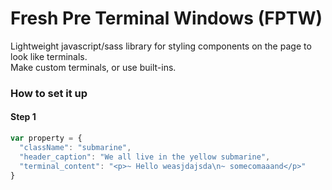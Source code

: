 # Fresh Pre Terminal Windows (FPTW)
Lightweight javascript/sass library for styling components on the page to look like terminals.<br>
Make custom terminals, or use built-ins.<br>
<h3>How to set it up</h3>
<h4>Step 1</h4>

```javascript
var property = {
  "className": "submarine",
  "header_caption": "We all live in the yellow submarine",
  "terminal_content": "<p>~ Hello weasjdajsda\n~ somecomaaand</p>"
}
```

